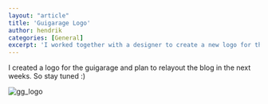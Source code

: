 ```yaml
---
layout: "article"
title: 'Guigarage Logo'
author: hendrik
categories: [General]
excerpt: 'I worked together with a designer to create a new logo for the GuiGarage'
---
```

I created a logo for the guigarage and plan to relayout the blog in the next weeks. So stay tuned :)

![gg_logo](/assets/posts/guigarage-legacy/gg_logo_600_t.png)
